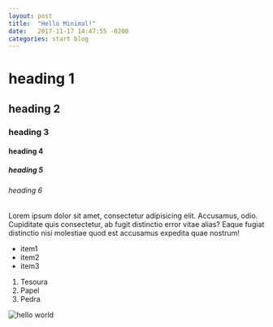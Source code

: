 ```yaml
---
layout: post
title:  "Hello Minimal!"
date:   2017-11-17 14:47:55 -0200
categories: start blog
---
```

# heading 1

## heading 2

### heading 3

#### heading 4

##### heading 5

###### heading 6

Lorem ipsum dolor sit amet, consectetur adipisicing elit. Accusamus, odio. Cupiditate quis consectetur, ab fugit distinctio error vitae alias? Eaque fugiat distinctio nisi molestiae quod est accusamus expedita quae nostrum!

- item1
- item2
- item3

1. Tesoura
1. Papel
1. Pedra

![hello world](https://d1q6f0aelx0por.cloudfront.net/product-logos/5431a80b-9ab9-486c-906a-e3d4b5ccaa96-hello-world.png)